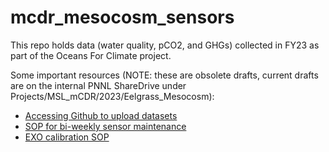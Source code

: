 # mcdr_mesocosm_sensors
This repo holds data (water quality, pCO2, and GHGs) collected in FY23 as part of the Oceans For Climate project.

Some important resources (NOTE: these are obsolete drafts, current drafts are on the internal PNNL ShareDrive under Projects/MSL_mCDR/2023/Eelgrass_Mesocosm): 
 - [Accessing Github to upload datasets](https://docs.google.com/document/d/19gfBW9bY7LEKwlmhwPZmWZ11E-H_BNeHxFxR98y2JFU/edit)
 - [SOP for bi-weekly sensor maintenance](https://docs.google.com/document/d/1qQOvRAbcM2hC41EsI4hX17G4GDrgf2zHqrIYNs4py7o/edit)
 - [EXO calibration SOP](https://docs.google.com/document/d/1RA4zP5LEuMVoMG90W96rLduhS6Uub8YSdVQXaeFSeTo/edit)
